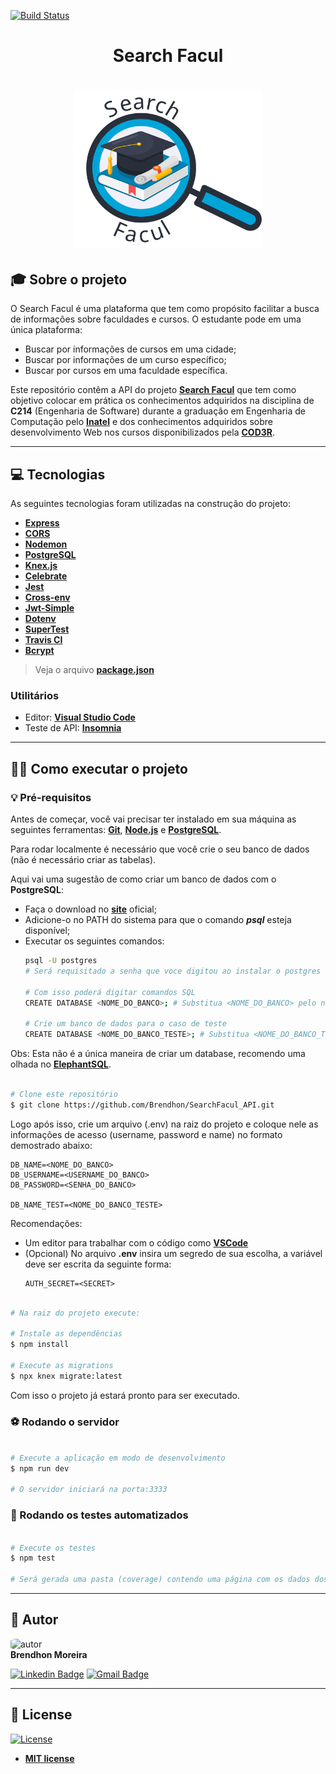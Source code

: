 [![Build Status](https://travis-ci.com/Brendhon/SearchFacul_API.svg?branch=main)](https://travis-ci.com/Brendhon/SearchFacul_API)

<h1 align="center">Search Facul</h1>
<h1 align="center">
    <img src="src\assets\logo.svg" width="300px;" alt="logo"/>
</h1>

## 🎓 Sobre o projeto

O Search Facul é uma plataforma que tem como propósito facilitar a busca de informações sobre faculdades e cursos. O estudante pode em uma única plataforma: 
 - Buscar por informações de cursos em uma cidade;
 - Buscar por informações de um curso específico;
 - Buscar por cursos em uma faculdade específica.

Este repositório contêm a API do projeto **[Search Facul](https://github.com/Brendhon/SearchFacul_Web)** que tem como objetivo colocar em prática os conhecimentos adquiridos na disciplina de **C214** (Engenharia de Software) durante a graduação em Engenharia de Computação pelo **[Inatel](https://inatel.br/home/)** e dos conhecimentos adquiridos sobre desenvolvimento Web nos cursos disponibilizados pela **[COD3R](https://www.cod3r.com.br/)**.

---

## 💻 Tecnologias

As seguintes tecnologias foram utilizadas na construção do projeto:

 - **[Express](https://expressjs.com/pt-br/)**
 - **[CORS](https://expressjs.com/en/resources/middleware/cors.html)**
 - **[Nodemon](https://nodemon.io/)**
 - **[PostgreSQL](https://www.postgresql.org/)**
 - **[Knex.js](http://knexjs.org/)**
 - **[Celebrate](https://github.com/arb/celebrate)**
 - **[Jest](https://jestjs.io/)**
 - **[Cross-env](https://github.com/kentcdodds/cross-env)**
 - **[Jwt-Simple](https://github.com/hokaccha/node-jwt-simple)**
 - **[Dotenv](https://github.com/motdotla/dotenv)**
 - **[SuperTest](https://github.com/visionmedia/supertest)**
 - **[Travis CI](https://travis-ci.com/)**
 - **[Bcrypt](https://github.com/kelektiv/node.bcrypt.js/)**
> Veja o arquivo  **[package.json](https://github.com/Brendhon/SearchFacul_API/blob/main/package.json)**

### Utilitários
- Editor:  **[Visual Studio Code](https://code.visualstudio.com/)**
- Teste de API:  **[Insomnia](https://insomnia.rest/)**

---

## 👨‍💻 Como executar o projeto

### 💡 Pré-requisitos

Antes de começar, você vai precisar ter instalado em sua máquina as seguintes ferramentas:
**[Git](https://git-scm.com)**, **[Node.js](https://nodejs.org/en/)** e **[PostgreSQL](https://www.postgresql.org/)**.<br> 

Para rodar localmente é necessário que você crie o seu banco de dados (não é necessário criar as tabelas).

Aqui vai uma sugestão de como criar um banco de dados com o **PostgreSQL**:
 - Faça o download no **[site](https://www.postgresql.org/download/)** oficial;
 - Adicione-o no PATH do sistema para que o comando **_psql_** esteja disponível;
 - Executar os seguintes comandos: 
    ```bash
    psql -U postgres 
    # Será requisitado a senha que voce digitou ao instalar o postgres
    
    # Com isso poderá digitar comandos SQL
    CREATE DATABASE <NOME_DO_BANCO>; # Substitua <NOME_DO_BANCO> pelo nome de sua escolha

    # Crie um banco de dados para o caso de teste 
    CREATE DATABASE <NOME_DO_BANCO_TESTE>; # Substitua <NOME_DO_BANCO_TESTE> pelo nome de sua escolha
    ```
Obs: Esta não é a única maneira de criar um database, recomendo uma olhada no **[ElephantSQL](https://www.elephantsql.com/)**.

```bash

# Clone este repositório
$ git clone https://github.com/Brendhon/SearchFacul_API.git

```

Logo após isso, crie um arquivo (.env) na raiz do projeto e coloque nele as informações de acesso (username, password e name) no formato demostrado abaixo: 
```
DB_NAME=<NOME_DO_BANCO>
DB_USERNAME=<USERNAME_DO_BANCO>
DB_PASSWORD=<SENHA_DO_BANCO>

DB_NAME_TEST=<NOME_DO_BANCO_TESTE>
```

Recomendações:
* Um editor para trabalhar com o código como **[VSCode](https://code.visualstudio.com/)**
* (Opcional) No arquivo **.env** insira um segredo de sua escolha, a variável deve ser escrita da seguinte forma:
    ```
    AUTH_SECRET=<SECRET>
    ```
    
```bash

# Na raiz do projeto execute:

# Instale as dependências
$ npm install

# Execute as migrations
$ npx knex migrate:latest

```

Com isso o projeto já estará pronto para ser executado.

### ⚽ Rodando o servidor

```bash

# Execute a aplicação em modo de desenvolvimento
$ npm run dev

# O servidor iniciará na porta:3333

```

### 🤖 Rodando os testes automatizados

```bash

# Execute os testes
$ npm test

# Será gerada uma pasta (coverage) contendo uma página com os dados dos testes de forma mais detalhada

```

---

## 👥 Autor
<img style="border-radius: 20%;" src="https://avatars1.githubusercontent.com/u/52840078?s=400&u=67bc81db89b5abf12cf592e0c610426afd3a02f4&v=4" width="120px;" alt="autor"/><br>
**Brendhon Moreira**

[![Linkedin Badge](https://img.shields.io/badge/-Brendhon-blue?style=flat-square&logo=Linkedin&logoColor=white&link=https://www.linkedin.com/in/brendhon-moreira)](https://www.linkedin.com/in/brendhon-moreira)
[![Gmail Badge](https://img.shields.io/badge/-brendhon.e.c.m@gmail.com-c14438?style=flat-square&logo=Gmail&logoColor=white&link=mailto:brendhon.e.c.m@gmail.com)](mailto:brendhon.e.c.m@gmail.com)

---
## 📝 License
[![License](https://img.shields.io/apm/l/vim-mode?color=blue)](http://badges.mit-license.org)

- **[MIT license](https://choosealicense.com/licenses/mit/)**
